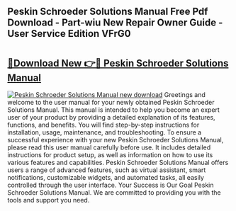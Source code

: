 ## Peskin Schroeder Solutions Manual Free Pdf Download - Part-wiu New Repair Owner Guide - User Service Edition VFrG0

# <h2><a href="http://bc60588.oget.top/?id=Peskin+Schroeder+Solutions+Manual">🔗Download New 👉🔴 Peskin Schroeder Solutions Manual</a></h2>

[![Peskin Schroeder Solutions Manual new download](https://i.imgur.com/5g1atiW.png)](http://bc60588.oget.top/?id=Peskin+Schroeder+Solutions+Manual)
Greetings and welcome to the user manual for your newly obtained Peskin Schroeder Solutions Manual. This manual is intended to help you become an expert user of your product by providing a detailed explanation of its features, functions, and benefits. You will find step-by-step instructions for installation, usage, maintenance, and troubleshooting. To ensure a successful experience with your new Peskin Schroeder Solutions Manual, please read this user manual carefully before use. It includes detailed instructions for product setup, as well as information on how to use its various features and capabilities. Peskin Schroeder Solutions Manual offers users a range of advanced features, such as virtual assistant, smart notifications, customizable widgets, and automated tasks, all easily controlled through the user interface. Your Success is Our Goal Peskin Schroeder Solutions Manual. We are committed to providing you with the tools and support you need.
